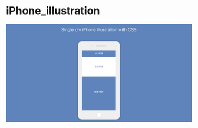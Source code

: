# iPhone_illustration
<img src="https://github.com/NitishTyagi/iPhone_illustration/blob/master/demo.png" alt="demo image">

